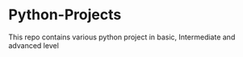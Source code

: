 # Python-Projects
This repo contains various python project in basic, Intermediate and advanced level

